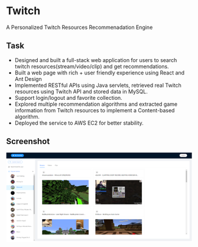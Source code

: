 # Twitch
 A Personalized Twitch Resources Recommenadation Engine
 
## Task
* Designed and built a full-stack web application for users to search twitch resources(stream/video/clip) and get recommendations.
* Built a web page with rich + user friendly experience using React and Ant Design
* Implemented RESTful APIs using Java servlets, retrieved real Twitch resources using Twitch API and stored data in MySQL.
* Support login/logout and favorite collection.
* Explored multiple recommendation algorithms and extracted game information from Twitch resources to implement a Content-based algorithm.
* Deployed the service to AWS EC2 for better stability.


## Screenshot

![MainPage](./Screenshot/MyTwitch.PNG)


